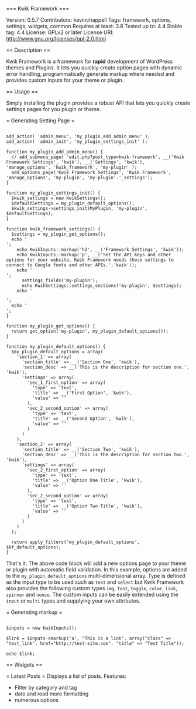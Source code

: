=== Kwik Framework ===

Version: 0.5.7
Contributors:  kevinchappell
Tags: framework, options, settings, widgets, common
Requires at least: 3.8
Tested up to: 4.4
Stable tag: 4.4
License: GPLv2 or later
License URI: http://www.gnu.org/licenses/gpl-2.0.html

== Description ==

Kwik Framework is a framework for <strong>rapid</strong> development of WordPress themes and Plugins. It lets you quickly create option pages with dynamic error handling, programmatically generate markup where needed and provides custom inputs for your theme or plugin.


== Usage ==

Simply installing the plugin provides a robust API that lets you quickly create settings pages for you plugin or theme.

= Generating Setting Page =

<pre><code>
add_action( 'admin_menu', 'my_plugin_add_admin_menu' );
add_action( 'admin_init', 'my_plugin_settings_init' );

function my_plugin_add_admin_menu() {
  // add_submenu_page( 'edit.php?post_type=kwik-framework', __('Kwik Framework Settings', 'kwik'), __('Settings', 'kwik'), 'manage_options', 'kwik_framework', 'my-plugin' );
  add_options_page('Kwik Framework Settings', 'Kwik Framework', 'manage_options', 'my-plugin', 'my-plugin'.'_settings');
}

function my_plugin_settings_init() {
  $kwik_settings = new KwikSettings();
  $defaultSettings = my_plugin_default_options();
  $kwik_settings->settings_init(MyPlugin, 'my-plugin', $defaultSettings);
}

function kwik_framework_settings() {
  $settings = my_plugin_get_options();
  echo '<div class="wrap">';
    echo KwikInputs::markup('h2', __('Framework Settings', 'kwik'));
    echo KwikInputs::markup('p', __('Set the API keys and other options for your website. Kwik Framework needs these settings to connect to Google fonts and other APIs.','kwik'));
    echo '<form action="options.php" method="post">';
      settings_fields('my-plugin');
      echo KwikSettings::settings_sections('my-plugin', $settings);
    echo '</form>';
  echo '</div>';
}

function my_plugin_get_options() {
  return get_option('my-plugin', my_plugin_default_options());
}

function my_plugin_default_options() {
  $my_plugin_default_options = array(
    'section_1' => array(
      'section_title' => __('Section One', 'kwik'),
      'section_desc' => __('This is the description for section one.', 'kwik'),
      'settings' => array(
        'sec_1_first_option' => array(
          'type' => 'text',
          'title' => __('First Option', 'kwik'),
          'value' => ''
        ),
        'sec_2_second_option' => array(
          'type' => 'text',
          'title' => __('Second Option', 'kwik'),
          'value' => ''
        )
      )
    ),
    'section_2' => array(
      'section_title' => __('Section Two', 'kwik'),
      'section_desc' => __('This is the description for section two.', 'kwik'),
      'settings' => array(
        'sec_2_first_option' => array(
          'type' => 'text',
          'title' => __('Option One Title', 'kwik'),
          'value' => ''
        ),
        'sec_2_second_option' => array(
          'type' => 'text',
          'title' => __('Option Two Title', 'kwik'),
          'value' => ''
        )
      )
    )
  );

  return apply_filters('my_plugin_default_options', $kf_default_options);
}
</code></pre>

That's it. The above code block will add a new options page to your theme or plugin with automatic field validation. In this example, options are added to the `my_plugin_default_options` multi-dimensional array. Type is defined as the input type to be used such as `text` and `select` but Kwik Framework also provides the following custom types `img`, `font`, `toggle`, `color`, `link`, `spinner` and `nonce`. The custom inputs can be easily extended using the `input` or `multi` types and supplying your own attributes.



= Generating markup =

<pre><code>
$inputs = new KwikInputs();

$link = $inputs->markup('a', "This is a link", array("class" => "test_link", href="http://test-site.com", "title" => "Test Title"));

echo $link;
</code></pre>

== Widgets ==

= Latest Posts =
Displays a list of posts. Features:

* Filter by category and tag
* date and read more formatting
* numerous options

